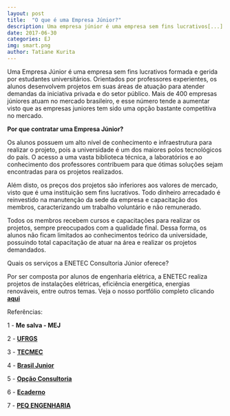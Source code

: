 ```yaml
---
layout: post
title:  "O que é uma Empresa Júnior?"
description: Uma empresa júnior é uma empresa sem fins lucrativos[...]
date: 2017-06-30
categories: EJ
img: smart.png
author: Tatiane Kurita
---
```

Uma Empresa Júnior é uma empresa sem fins lucrativos formada e gerida por estudantes universitários. Orientados por professores experientes, os alunos desenvolvem projetos em suas áreas de atuação para atender demandas da iniciativa privada e do setor público. Mais de 400 empresas júniores atuam no mercado brasileiro, e esse número tende a aumentar visto que as empresas juniores tem sido uma opção bastante competitiva no mercado.

**Por que contratar uma Empresa Júnior?**
 
Os alunos possuem um alto nível de conhecimento e infraestrutura para realizar o projeto, pois a universidade é um dos maiores polos tecnológicos do país. O acesso a uma vasta biblioteca técnica, a laboratórios e ao conhecimento dos professores contribuem para que ótimas soluções sejam encontradas para os projetos realizados.	
	
Além disto, os preços dos projetos são inferiores aos valores de mercado, visto que é uma instituição sem fins lucrativos. Todo dinheiro arrecadado é reinvestido na manutenção da sede da empresa e capacitação dos membros, caracterizando um trabalho voluntário e não remunerado.
 
Todos os membros recebem cursos e capacitações para realizar os projetos, sempre preocupados com a qualidade final. Dessa forma, os alunos não ficam limitados ao conhecimentos  teórico da universidade, possuindo total capacitação de atuar na área e realizar os projetos demandados.
	
 
 
Quais os serviços a ENETEC Consultoria Júnior oferece?


Por ser composta por alunos de engenharia elétrica, a ENETEC realiza projetos de instalações elétricas, eficiência energética, energias renováveis, entre outros temas. Veja o nosso portfólio completo clicando <b target="_blank">[aqui](http://enetec.unb.br/portfolio2/)</b>
 
Referências:
 
1 - <b href="http://blog.mesalva.com/de-tudo-um-pouco/mej-o-que-e-e-como-funciona-o-movimento-empresa-junior/" target="_blank">Me salva - MEJ</b>

2 - <b target="_blank">[UFRGS](https://www.ufrgs.br/empreendedorismo/?page_id=175)</b>

3 - <b target="_blank">[TECMEC](http://tecmec.org.br/empresa-junior-e-sua-federacao/)</b>

4 - <b target="_blank">[Brasil Junior](https://brasiljunior.org.br/noticias/lei-empresa-junior-o-que-mudou-desde-entao)</b>

5 - <b target="_blank">[Opção Consultoria](http://www.opcaoconsultoria.com/single-post/2017/03/20/Por-que-contratar-uma-Empresa-Júnior)</b>

6 - <b target="_blank">[Ecaderno](http://www.ecaderno.com/profissional/por-que-contratar-um-empresario-junior)</b>

7 - <b target="_blank">[PEQ ENGENHARIA](http://www.peqengenhariajr.com.br/por-que-optar-por-uma-empresa-junior/)</b>
